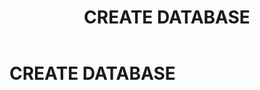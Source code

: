 ﻿---
layout: default
title: CREATE DATABASE
nav_order: 10
parent: Запросы SQLplus
grand_parent: Справочная информация
has_children: false
has_toc: false
---

CREATE DATABASE
===============
